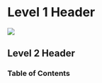 # Level 1 Header

![](https://hips.hearstapps.com/hmg-prod.s3.amazonaws.com/images/ocean-quotes-index-1624414741.jpg)

## Level 2 Header

### Table of Contents
